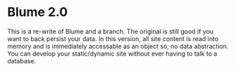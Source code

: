 # Blume 2.0

This is a re-write of Blume and a branch. The original is still good if you want to back persist your data. In this version, all site content is read into memory and is immediately accessable as an object so, no data abstraction. You can develop your static/dynamic site without ever having to talk to a database.